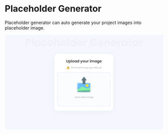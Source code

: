 # Placeholder Generator
Placeholder generator can auto generate your project images into placeholder image.

[![Placeholder Generator](./assets/images/github-preview.png?raw=true "Placeholder Generator")](https://placeholder-generator-dev-z.netlify.app/)